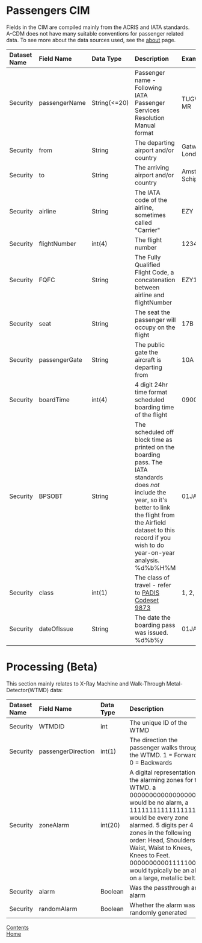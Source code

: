 # Passengers CIM

Fields in the CIM are compiled mainly from the ACRIS and IATA standards. A-CDM does not have many suitable conventions for passenger related data. To see more about the data sources used, see the [about](./About.md) page.

| Dataset Name  | Field Name  | Data Type | Description | Examples |
|:--------------|:------------|:----------|:------------|:---------|
| Security      | passengerName | String(<=20)  | Passenger name - Following IATA Passenger Services Resolution Manual format | TUGWELL/KL MR |
| Security | from | String | The departing airport and/or country | Gatwick, London |
| Security | to | String | The arriving airport and/or country | Amsterdam, Schiphol |
| Security | airline | String | The IATA code of the airline, sometimes called "Carrier" | EZY |
| Security | flightNumber | int(4) | The flight number | 1234 |
| Security | FQFC | String | The Fully Qualified Flight Code, a concatenation between airline and flightNumber | EZY1234 |
| Security | seat | String | The seat the passenger will occupy on the flight | 17B |
| Security | passengerGate | String | The public gate the aircraft is departing from | 10A |
| Security | boardTime | int(4) | 4 digit 24hr time format scheduled boarding time of the flight | 0900 |
| Security | BPSOBT | String | The scheduled off block time as printed on the boarding pass. The IATA standards does *not* include the year, so it's better to link the flight from the Airfield dataset to this record if you wish to do year-on-year analysis. %d%b%H%M | 01JAN0900 |
| Security | class | int(1) | The class of travel - refer to [PADIS Codeset 9873](https://github.com/ktugwell/Splunk4Airports/blob/main/lookups/padis_9873.csv) | 1, 2, 3 |
| Security | dateOfIssue | String | The date the boarding pass was issued. %d%b%y | 01JAN21 |


# <a id="Processing"></a>Processing (Beta)

This section mainly relates to X-Ray Machine and Walk-Through Metal-Detector(WTMD) data:

| Dataset Name  | Field Name  | Data Type | Description | Examples |
|:--------------|:------------|:----------|:------------|:---------|
| Security      | WTMDID | int   | The unique ID of the WTMD | 000000 |
| Security | passengerDirection | int(1) | The direction the passenger walks through the WTMD. 1 = Forwards, 0 = Backwards | 0, 1 |
| Security | zoneAlarm | int(20) | A digital representation of the alarming zones for the WTMD. a 0000000000000000000 would be no alarm, a 11111111111111111111 would be every zone alarmed. 5 digits per 4 zones in the following order: Head, Shoulders to Waist, Waist to Knees, Knees to Feet. 00000000001111100000 would typically be an alarm on a large, metallic belt. | 00000000000000001111 (Shoes alarmed) |
| Security | alarm | Boolean | Was the passthrough and alarm | True, False |
| Security | randomAlarm | Boolean | Whether the alarm was randomly generated | True, False |


[Contents](./contents.md)<br />
[Home](./)

